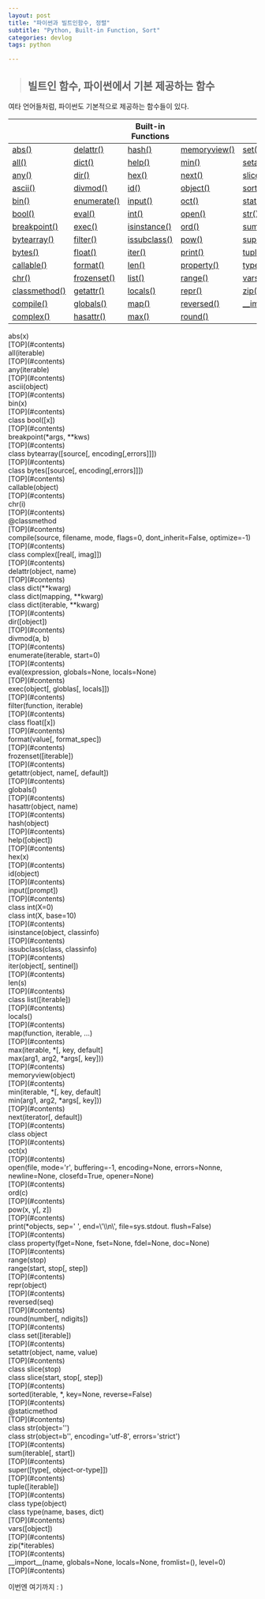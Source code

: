 ```yaml
---
layout: post
title: "파이썬과 빌트인함수, 정렬"
subtitle: "Python, Built-in Function, Sort"
categories: devlog
tags: python

---
```




> ## 빌트인 함수, 파이썬에서 기본 제공하는 함수

여타 언어들처럼, 파이썬도 기본적으로 제공하는 함수들이 있다.

<div id="contents" />

|                                |                            | Built-in Functions           |                              |                                  |
| ------------------------------ | -------------------------- | ---------------------------- | ---------------------------- | -------------------------------- |
| [abs()](#absf)                 | [delattr()](#delattrf)   | [hash()](#hashf)             | [memoryview()](#memoryviewf) | [set()](#setf)                   |
| [all()](#allf)                 | [dict()](#dictf)           | [help()](#helpf)             | [min()](#minf)               | [setattr](#setattrf)             |
| [any()](#anyf)                 | [dir()](#dirf)             | [hex()](#hexf)               | [next()](#nextf)             | [slice()](#slicef)               |
| [ascii()](#asciif)             | [divmod()](#divmodf)       | [id()](#idf)                   | [object()](#objectf)         | [sorted()](#sortedf)             |
| [bin()](#binf)                 | [enumerate()](#enumeratef) | [input()](#inputf)           | [oct()](#octf)               | [staticmethod()](#staticmethodf) |
| [bool()](#boolf)               | [eval()](#evalf)           | [int()](#intf)               | [open()](#openf)             | [str()](#strf)                   |
| [breakpoint()](#breakpointf)   | [exec()](#execf)           | [isinstance()](#isinstancef) | [ord()](#ordf)               | [sum()](#sumf)                   |
| [bytearray()](#bytearrayf)     | [filter()](#filterf)       | [issubclass()](#issubclassf) | [pow()](#powf)               | [super()](#superf)               |
| [bytes()](#bytesf)             | [float()](#floatf)         | [iter()](#iterf)             | [print()](#printf)           | [tuple()](#tuplef)               |
| [callable()](#callablef)       | [format()](#formatf)       | [len()](#lenf)               | [property()](#propertyf)     | [type()](#typef)                 |
| [chr()](#chrf)                 | [frozenset()](#frozensetf) | [list()](#listf)             | [range()](#rangef)           | [vars()](#varsf)                 |
| [classmethod()](#classmethodf) | [getattr()](#getattrf)     | [locals()](#localsf)         | [repr()](#reprf)             | [zip()](#zipf)                   |
| [compile()](#compilef)         | [globals()](#globalsf)     | [map()](#mapf)               | [reversed()](#reversedf)     | [\_\_import\_\_()](#__import__f) |
| [complex()](#complexf)         | [hasattr()](#hasattrf)     | [max()](#maxf)               | [round()](#roundf)           |                                  |

<div id="absf">abs(x)</div>[TOP](#contents)

<div id="allf">all(iterable)</div>[TOP](#contents)

<div id="anyf">any(iterable)</div>[TOP](#contents)

<div id="asciif">ascii(object)</div>[TOP](#contents)

<div id="binf">bin(x)</div>[TOP](#contents)

<div id="boolf">class bool([x])</div>[TOP](#contents)

<div id="breakpointf">breakpoint(*args, **kws)</div>[TOP](#contents)

<div id="bytearrayf">class bytearray([source[, encoding[,errors]]])</div>[TOP](#contents)

<div id="bytesf">class bytes([source[, encoding[,errors]]])</div>[TOP](#contents)

<div id="callablef">callable(object)</div>[TOP](#contents)

<div id="chrf">chr(i)</div>[TOP](#contents)

<div id="classmethodf">@classmethod</div>[TOP](#contents)

<div id="compilef">compile(source, filename, mode, flags=0, dont_inherit=False, optimize=-1)</div>[TOP](#contents)

<div id="complexf">class complex([real[, imag]])</div>[TOP](#contents)

<div id="delattrf">delattr(object, name)</div>[TOP](#contents)

<div id="dictf">class dict(**kwarg)<br />class dict(mapping, **kwarg)<br />class dict(iterable, **kwarg)<br /></div>[TOP](#contents)

<div id="dirf">dir([object])</div>[TOP](#contents)

<div id="divmodf">divmod(a, b)</div>[TOP](#contents)

<div id="enumeratef">enumerate(iterable, start=0)</div>[TOP](#contents)

<div id="evalf">eval(expression, globals=None, locals=None)</div>[TOP](#contents)

<div id="execf">exec(object[, globlas[, locals]])</div>[TOP](#contents)

<div id="filterf">filter(function, iterable)</div>[TOP](#contents)

<div id="floatf">class float([x])</div>[TOP](#contents)

<div id="formatf">format(value[, format_spec])</div>[TOP](#contents)

<div id="frozensetf">frozenset([iterable])</div>[TOP](#contents)

<div id="getattrf">getattr(object, name[, default])</div>[TOP](#contents)

<div id="globalsf">globals()</div>[TOP](#contents)

<div id="hasattrf">hasattr(object, name)</div>[TOP](#contents)

<div id="hashf">hash(object)</div>[TOP](#contents)

<div id="helpf">help([object])</div>[TOP](#contents)

<div id="hexf">hex(x)</div>[TOP](#contents)

<div id="idf">id(object)</div>[TOP](#contents)

<div id="inputf">input([prompt])</div>[TOP](#contents)

<div id="intf">class int(X=0)<br />class int(X, base=10)</div>[TOP](#contents)

<div id="isinstancef">isinstance(object, classinfo)</div>[TOP](#contents)

<div id="issubclassf">issubclass(class, classinfo)</div>[TOP](#contents)

<div id="iterf">iter(object[, sentinel])</div>[TOP](#contents)

<div id="lenf">len(s)</div>[TOP](#contents)

<div id="listf">class list([iterable])</div>[TOP](#contents)

<div id="localsf">locals()</div>[TOP](#contents)

<div id="mapf">map(function, iterable, …)</div>[TOP](#contents)

<div id="maxf">max(iterable, *[, key, default]<br />max(arg1, arg2, *args[, key]))</div>[TOP](#contents)

<div id="memoryviewf">memoryview(object)</div>[TOP](#contents)

<div id="minf">min(iterable, *[, key, default]<br />min(arg1, arg2, *args[, key]))</div>[TOP](#contents)

<div id="nextf">next(iterator[, default])</div>[TOP](#contents)

<div id="objectf">class object</div>[TOP](#contents)

<div id="octf">oct(x)</div>[TOP](#contents)

<div id="openf">open(file, mode='r', buffering=-1, encoding=None, errors=Nonne, newline=None, closefd=True, opener=None)</div>[TOP](#contents)

<div id="ordf">ord(c)</div>[TOP](#contents)

<div id="powf">pow(x, y[, z])</div>[TOP](#contents)

<div id="printf">print(*objects, sep=' ', end=\'\\n\', file=sys.stdout. flush=False)</div>[TOP](#contents)

<div id="propertyf">class property(fget=None, fset=None, fdel=None, doc=None)</div>[TOP](#contents)

<div id="rangef">range(stop)<br />range(start, stop[, step])</div>[TOP](#contents)

<div id="reprf">repr(object)</div>[TOP](#contents)

<div id="reversedf">reversed(seq)</div>[TOP](#contents)

<div id="roundf">round(number[, ndigits])</div>[TOP](#contents)

<div id="setf">class set([iterable])</div>[TOP](#contents)

<div id="setattrf">setattr(object, name, value)</div>[TOP](#contents)

<div id="slicef">class slice(stop)<br />class slice(start, stop[, step])</div>[TOP](#contents)

<div id="sortedf">sorted(iterable, *, key=None, reverse=False)</div>[TOP](#contents)

<div id="staticmethodf">@staticmethod</div>[TOP](#contents)

<div id="strf">class str(object='')<br />class str(object=b'', encoding='utf-8', errors='strict')</div>[TOP](#contents)

<div id="sumf">sum(iterable[, start])</div>[TOP](#contents)

<div id="superf">super([type[, object-or-type]])</div>[TOP](#contents)

<div id="tuplef">tuple([iterable])</div>[TOP](#contents)

<div id="typef">class type(object)<br />class type(name, bases, dict)</div>[TOP](#contents)

<div id="varsf">vars([object])</div>[TOP](#contents)

<div id="zipf">zip(*iterables)</div>[TOP](#contents)

<div id="__import__f">__import__(name, globals=None, locals=None, fromlist=(), level=0)</div>[TOP](#contents)





이번엔 여기까지 : )
